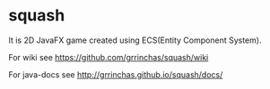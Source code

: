 # squash

It is 2D JavaFX game created using ECS(Entity Component System). 

For wiki see https://github.com/grrinchas/squash/wiki

For java-docs see http://grrinchas.github.io/squash/docs/
